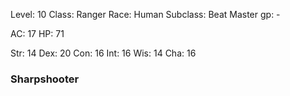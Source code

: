 Level: 10
Class: Ranger
Race: Human 
Subclass: Beat Master
gp: -

AC: 17
HP: 71

Str: 14
Dex: 20
Con: 16
Int: 16
Wis: 14
Cha: 16

### Sharpshooter
